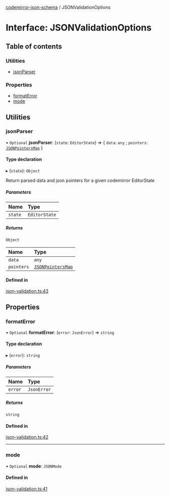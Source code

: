[codemirror-json-schema](../README.md) / JSONValidationOptions

# Interface: JSONValidationOptions

## Table of contents

### Utilities

- [jsonParser](JSONValidationOptions.md#jsonparser)

### Properties

- [formatError](JSONValidationOptions.md#formaterror)
- [mode](JSONValidationOptions.md#mode)

## Utilities

### jsonParser

• `Optional` **jsonParser**: (`state`: `EditorState`) => { `data`: `any` ; `pointers`: [`JSONPointersMap`](../README.md#jsonpointersmap) }

#### Type declaration

▸ (`state`): `Object`

Return parsed data and json pointers for a given codemirror EditorState

##### Parameters

| Name    | Type          |
| :------ | :------------ |
| `state` | `EditorState` |

##### Returns

`Object`

| Name       | Type                                              |
| :--------- | :------------------------------------------------ |
| `data`     | `any`                                             |
| `pointers` | [`JSONPointersMap`](../README.md#jsonpointersmap) |

#### Defined in

[json-validation.ts:43](https://github.com/acao/codemirror-json-schema/blob/296617f/src/json-validation.ts#L43)

## Properties

### formatError

• `Optional` **formatError**: (`error`: `JsonError`) => `string`

#### Type declaration

▸ (`error`): `string`

##### Parameters

| Name    | Type        |
| :------ | :---------- |
| `error` | `JsonError` |

##### Returns

`string`

#### Defined in

[json-validation.ts:42](https://github.com/acao/codemirror-json-schema/blob/296617f/src/json-validation.ts#L42)

---

### mode

• `Optional` **mode**: `JSONMode`

#### Defined in

[json-validation.ts:41](https://github.com/acao/codemirror-json-schema/blob/296617f/src/json-validation.ts#L41)
